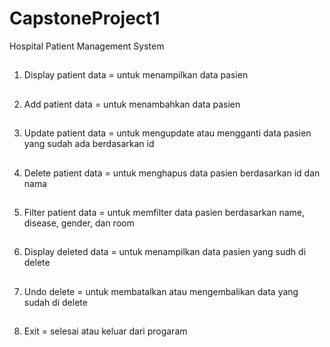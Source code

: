 # CapstoneProject1
Hospital Patient Management System  
## 
1. Display patient data = untuk menampilkan data pasien
## 
2. Add patient data = untuk menambahkan data pasien
## 
3. Update patient data = untuk mengupdate atau mengganti data pasien yang sudah ada berdasarkan id
## 
4. Delete patient data = untuk menghapus data pasien berdasarkan id dan nama
## 
5. Filter patient data = untuk memfilter data pasien berdasarkan name, disease, gender, dan room 
##
6. Display deleted data = untuk menampilkan data pasien yang sudh di delete
##
7. Undo delete = untuk membatalkan atau mengembalikan data yang sudah di delete
##
8. Exit = selesai atau keluar dari progaram

